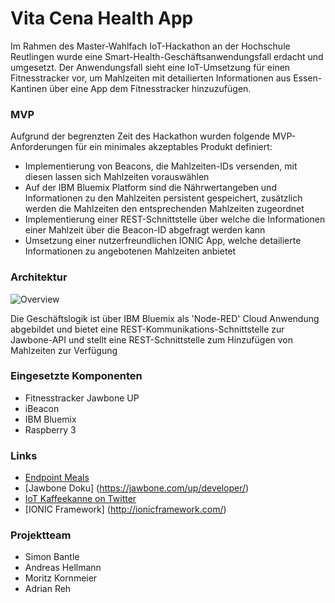 # Vita Cena Health App

Im Rahmen des Master-Wahlfach IoT-Hackathon an der Hochschule Reutlingen wurde eine Smart-Health-Geschäftsanwendungsfall erdacht und umgesetzt. Der Anwendungsfall sieht eine IoT-Umsetzung für einen Fitnesstracker vor, um Mahlzeiten mit detailierten Informationen aus Essen-Kantinen über eine App dem Fitnesstracker hinzuzufügen.

### MVP

Aufgrund der begrenzten Zeit des Hackathon wurden folgende MVP-Anforderungen für ein minimales akzeptables Produkt definiert:

* Implementierung von Beacons, die Mahlzeiten-IDs versenden, mit diesen lassen sich Mahlzeiten vorauswählen
* Auf der IBM Bluemix Platform sind die Nährwertangeben und Informationen zu den Mahlzeiten persistent gespeichert, zusätzlich werden die Mahlzeiten den entsprechenden Mahlzeiten zugeordnet
* Implementierung einer REST-Schnittstelle über welche die Informationen einer Mahlzeit über die Beacon-ID abgefragt werden kann
* Umsetzung einer nutzerfreundlichen IONIC App, welche detailierte Informationen zu angebotenen Mahlzeiten anbietet

### Architektur

![Overview](https://github.com/VitaCena/HealthApp/blob/master/Architektur.PNG)


Die Geschäftslogik ist über IBM Bluemix als 'Node-RED' Cloud Anwendung abgebildet und bietet eine REST-Kommunikations-Schnittstelle zur Jawbone-API und stellt eine REST-Schnittstelle zum Hinzufügen von Mahlzeiten zur Verfügung


### Eingesetzte Komponenten

* Fitnesstracker Jawbone UP
* iBeacon
* IBM Bluemix
* Raspberry 3

### Links

* [Endpoint Meals](https://jawbone.com/up/developer/endpoints/meals)
* [Jawbone Doku] (https://jawbone.com/up/developer/)
* [IoT Kaffeekanne on Twitter](https://twitter.com/kaffeekanne1)
* [IONIC Framework] (http://ionicframework.com/)

### Projektteam

* Simon Bantle
* Andreas Hellmann
* Moritz Kornmeier
* Adrian Reh
